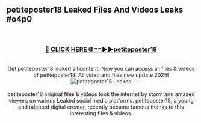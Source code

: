 ## petiteposter18 Leaked Files And Videos Leaks #o4p0
<br>
<div align="center">
<h3><a href="https://watchclip.my.id/petiteposter18" rel="nofollow">🔴 CLICK HERE 🌐==►►petiteposter18</a></h3>
<br>
Get petiteposter18 leaked all content. Now you can access all files & videos of petiteposter18. All video and files new update 2025!
<br>
<a href="https://watchclip.my.id/petiteposter18" rel="nofollow" data-target="animated-image.originalLink"><img src="https://i.ibb.co.com/WyWwxjT/player-gif2.gif" alt="petiteposter18 Leaked" style="max-width: 100%; display: inline-block;" data-target="animated-image.originalImage"></a>
<br><br>
petiteposter18 original files & videos took the internet by storm and amazed viewers on various Leaked social media platforms. petiteposter18, a young and talented digital creator, recently became famous thanks to this interesting files & videos.
</div>
<br>